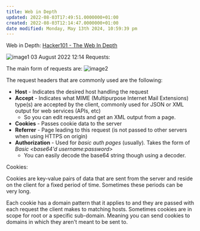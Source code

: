 ```yaml
---
title: Web in Depth
updated: 2022-08-03T17:49:51.0000000+01:00
created: 2022-08-03T12:14:47.0000000+01:00
date modified: Monday, May 13th 2024, 10:59:39 pm
---
```


Web in Depth:
[Hacker101 - The Web In Depth](https://www.youtube.com/watch?v=DWBUQiaN5ZM&t=1s)

![image1](../../../_resources/image1-234.png)
03 August 2022
12:14
Requests:

The main form of requests are:
![image2](../../../_resources/image2-192.png)

The request headers that are commonly used are the following:

- **Host** - Indicates the desired host handling the request
- **Accept** - Indicates what MIME (Multipurpose Internet Mail Extensions) type(s) are accepted by the client, commonly used for JSON or XML output for web services (APIs, etc)
  - So you can edit requests and get an XML output from a page.
- **Cookies** - Passes cookie data to the server
- **Referrer** - Page leading to this request (is not passed to other servers when using HTTPS on origin)
- **Authorization** - Used for *basic auth pages* (usually)*.* Takes the form of *Basic \<base64'd username:password\>*
  - You can easily decode the base64 string though using a decoder.

Cookies:

Cookies are key-value pairs of data that are sent from the server and reside on the client for a fixed period of time. Sometimes these periods can be very long.

Each cookie has a domain pattern that it applies to and they are passed with each request the client makes to matching hosts. Sometimes cookies are in scope for root or a specific sub-domain. Meaning you can send cookies to domains in which they aren't meant to be sent to.

